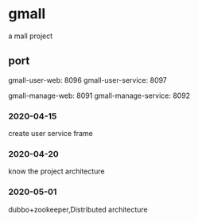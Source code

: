 # gmall
a mall project
## port
gmall-user-web: 8096
gmall-user-service: 8097

gmall-manage-web: 8091
gmall-manage-service: 8092

### 2020-04-15
create user service frame
### 2020-04-20
know the project architecture
### 2020-05-01
dubbo+zookeeper,Distributed architecture

